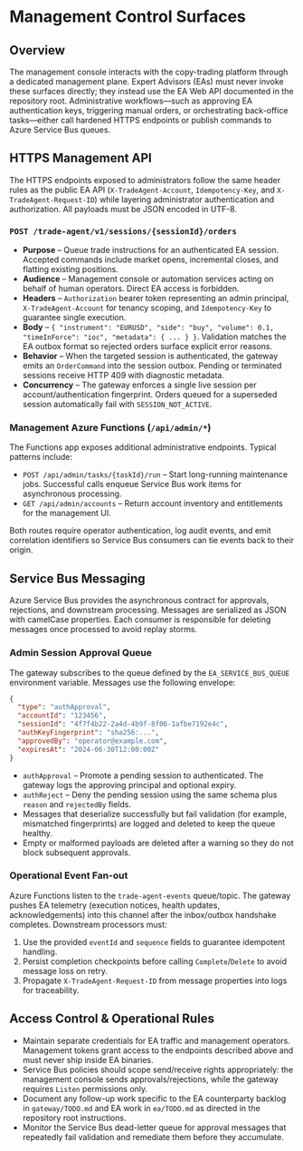 # Management Control Surfaces

## Overview
The management console interacts with the copy-trading platform through a dedicated management plane. Expert Advisors (EAs) must never invoke these surfaces directly; they instead use the EA Web API documented in the repository root. Administrative workflows—such as approving EA authentication keys, triggering manual orders, or orchestrating back-office tasks—either call hardened HTTPS endpoints or publish commands to Azure Service Bus queues.

## HTTPS Management API
The HTTPS endpoints exposed to administrators follow the same header rules as the public EA API (`X-TradeAgent-Account`, `Idempotency-Key`, and `X-TradeAgent-Request-ID`) while layering administrator authentication and authorization. All payloads must be JSON encoded in UTF-8.

### `POST /trade-agent/v1/sessions/{sessionId}/orders`
* **Purpose** – Queue trade instructions for an authenticated EA session. Accepted commands include market opens, incremental closes, and flatting existing positions.
* **Audience** – Management console or automation services acting on behalf of human operators. Direct EA access is forbidden.
* **Headers** – `Authorization` bearer token representing an admin principal, `X-TradeAgent-Account` for tenancy scoping, and `Idempotency-Key` to guarantee single execution.
* **Body** – `{ "instrument": "EURUSD", "side": "buy", "volume": 0.1, "timeInForce": "ioc", "metadata": { ... } }`. Validation matches the EA outbox format so rejected orders surface explicit error reasons.
* **Behavior** – When the targeted session is authenticated, the gateway emits an `OrderCommand` into the session outbox. Pending or terminated sessions receive HTTP 409 with diagnostic metadata.
* **Concurrency** – The gateway enforces a single live session per account/authentication fingerprint. Orders queued for a superseded session automatically fail with `SESSION_NOT_ACTIVE`.

### Management Azure Functions (`/api/admin/*`)
The Functions app exposes additional administrative endpoints. Typical patterns include:

* `POST /api/admin/tasks/{taskId}/run` – Start long-running maintenance jobs. Successful calls enqueue Service Bus work items for asynchronous processing.
* `GET /api/admin/accounts` – Return account inventory and entitlements for the management UI.

Both routes require operator authentication, log audit events, and emit correlation identifiers so Service Bus consumers can tie events back to their origin.

## Service Bus Messaging
Azure Service Bus provides the asynchronous contract for approvals, rejections, and downstream processing. Messages are serialized as JSON with camelCase properties. Each consumer is responsible for deleting messages once processed to avoid replay storms.

### Admin Session Approval Queue
The gateway subscribes to the queue defined by the `EA_SERVICE_BUS_QUEUE` environment variable. Messages use the following envelope:

```json
{
  "type": "authApproval",
  "accountId": "123456",
  "sessionId": "4f7f4b22-2a4d-4b9f-8f06-1afbe7192e4c",
  "authKeyFingerprint": "sha256:...",
  "approvedBy": "operator@example.com",
  "expiresAt": "2024-06-30T12:00:00Z"
}
```

* `authApproval` – Promote a pending session to authenticated. The gateway logs the approving principal and optional expiry.
* `authReject` – Deny the pending session using the same schema plus `reason` and `rejectedBy` fields.
* Messages that deserialize successfully but fail validation (for example, mismatched fingerprints) are logged and deleted to keep the queue healthy.
* Empty or malformed payloads are deleted after a warning so they do not block subsequent approvals.

### Operational Event Fan-out
Azure Functions listen to the `trade-agent-events` queue/topic. The gateway pushes EA telemetry (execution notices, health updates, acknowledgements) into this channel after the inbox/outbox handshake completes. Downstream processors must:

1. Use the provided `eventId` and `sequence` fields to guarantee idempotent handling.
2. Persist completion checkpoints before calling `Complete`/`Delete` to avoid message loss on retry.
3. Propagate `X-TradeAgent-Request-ID` from message properties into logs for traceability.

## Access Control & Operational Rules
* Maintain separate credentials for EA traffic and management operators. Management tokens grant access to the endpoints described above and must never ship inside EA binaries.
* Service Bus policies should scope send/receive rights appropriately: the management console sends approvals/rejections, while the gateway requires `Listen` permissions only.
* Document any follow-up work specific to the EA counterparty backlog in `gateway/TODO.md` and EA work in `ea/TODO.md` as directed in the repository root instructions.
* Monitor the Service Bus dead-letter queue for approval messages that repeatedly fail validation and remediate them before they accumulate.

